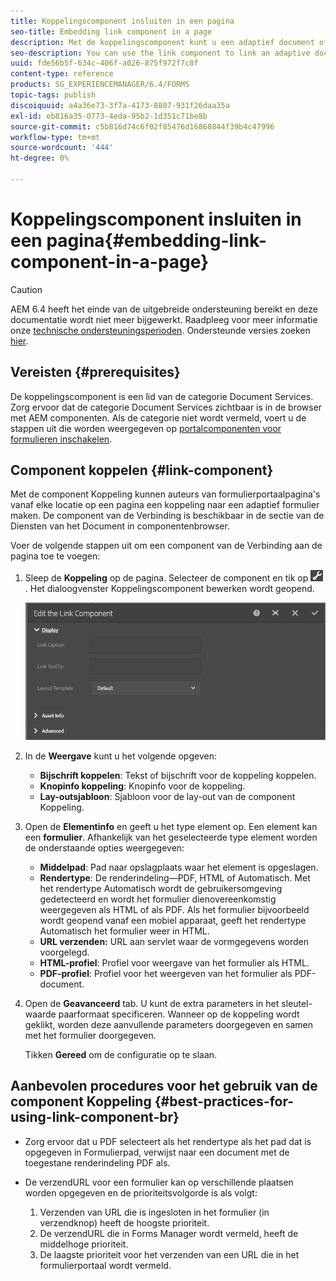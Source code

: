 ```yaml
---
title: Koppelingscomponent insluiten in een pagina
seo-title: Embedding link component in a page
description: Met de koppelingscomponent kunt u een adaptief document of een adaptief formulier van een willekeurige pagina koppelen.
seo-description: You can use the link component to link an adaptive document or an adaptive form from any page.
uuid: fde56b5f-634c-406f-a026-875f972f7c8f
content-type: reference
products: SG_EXPERIENCEMANAGER/6.4/FORMS
topic-tags: publish
discoiquuid: a4a36e73-3f7a-4173-8807-931f26daa35a
exl-id: eb816a35-0773-4eda-95b2-1d351c71be8b
source-git-commit: c5b816d74c6f02f85476d16868844f39b4c47996
workflow-type: tm+mt
source-wordcount: '444'
ht-degree: 0%

---
```


# Koppelingscomponent insluiten in een pagina{#embedding-link-component-in-a-page}

>[!CAUTION]
>
>AEM 6.4 heeft het einde van de uitgebreide ondersteuning bereikt en deze documentatie wordt niet meer bijgewerkt. Raadpleeg voor meer informatie onze [technische ondersteuningsperioden](https://helpx.adobe.com/support/programs/eol-matrix.html). Ondersteunde versies zoeken [hier](https://experienceleague.adobe.com/docs/).

## Vereisten {#prerequisites}

De koppelingscomponent is een lid van de categorie Document Services. Zorg ervoor dat de categorie Document Services zichtbaar is in de browser met AEM componenten. Als de categorie niet wordt vermeld, voert u de stappen uit die worden weergegeven op [portalcomponenten voor formulieren inschakelen](/help/forms/using/enabling-forms-portal-components.md).

## Component koppelen {#link-component}

Met de component Koppeling kunnen auteurs van formulierportaalpagina&#39;s vanaf elke locatie op een pagina een koppeling naar een adaptief formulier maken. De component van de Verbinding is beschikbaar in de sectie van de Diensten van het Document in componentenbrowser.

Voer de volgende stappen uit om een component van de Verbinding aan de pagina toe te voegen:

1. Sleep de **Koppeling** op de pagina. Selecteer de component en tik op ![cmppr](assets/cmppr.png). Het dialoogvenster Koppelingscomponent bewerken wordt geopend.

   ![edit-link-component](assets/edit-link-component.png)

1. In de **Weergave** kunt u het volgende opgeven:

   * **Bijschrift koppelen**: Tekst of bijschrift voor de koppeling koppelen.
   * **Knopinfo koppeling**: Knopinfo voor de koppeling.
   * **Lay-outsjabloon**: Sjabloon voor de lay-out van de component Koppeling.

1. Open de **Elementinfo** en geeft u het type element op. Een element kan een **formulier**. Afhankelijk van het geselecteerde type element worden de onderstaande opties weergegeven:

   * **Middelpad**: Pad naar opslagplaats waar het element is opgeslagen.
   * **Rendertype**: De renderindeling—PDF, HTML of Automatisch. Met het rendertype Automatisch wordt de gebruikersomgeving gedetecteerd en wordt het formulier dienovereenkomstig weergegeven als HTML of als PDF. Als het formulier bijvoorbeeld wordt geopend vanaf een mobiel apparaat, geeft het rendertype Automatisch het formulier weer in HTML.
   * **URL verzenden:**  URL aan servlet waar de vormgegevens worden voorgelegd.
   * **HTML-profiel**: Profiel voor weergave van het formulier als HTML.
   * **PDF-profiel**: Profiel voor het weergeven van het formulier als PDF-document.

1. Open de **Geavanceerd** tab. U kunt de extra parameters in het sleutel-waarde paarformaat specificeren. Wanneer op de koppeling wordt geklikt, worden deze aanvullende parameters doorgegeven en samen met het formulier doorgegeven.

   Tikken **Gereed** om de configuratie op te slaan.

## Aanbevolen procedures voor het gebruik van de component Koppeling {#best-practices-for-using-link-component-br}

* Zorg ervoor dat u PDF selecteert als het rendertype als het pad dat is opgegeven in Formulierpad, verwijst naar een document met de toegestane renderindeling PDF als.
* De verzendURL voor een formulier kan op verschillende plaatsen worden opgegeven en de prioriteitsvolgorde is als volgt:

   1. Verzenden van URL die is ingesloten in het formulier (in verzendknop) heeft de hoogste prioriteit.
   1. De verzendURL die in Forms Manager wordt vermeld, heeft de middelhoge prioriteit.
   1. De laagste prioriteit voor het verzenden van een URL die in het formulierportaal wordt vermeld.
